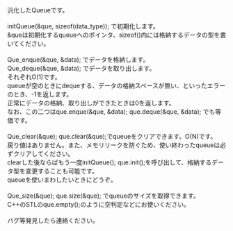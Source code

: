 汎化したQueueです。<br>
<br>
initQueue(&que, sizeof(data_type)); で初期化します。<br>
&queは初期化するqueueへのポインタ、sizeof()内には格納するデータの型を書いてください。<br>
<br>
Que_enque(&que, &data); でデータを格納します。<br>
Que_deque(&que, &data); でデータを取り出します。<br>
それぞれO(1)です。<br>
queueが空のときにdequeする、データの格納スペースが無い、といったエラーのとき、-1を返します。<br>
正常にデータの格納、取り出しができたときは0を返します。<br>
なお、この二つはque.enque(&que, &data); que.deque(&que, &data); でも等価です。<br>
<br>
Que_clear(&que); que.clear(&que);でqueueをクリアできます。O(N)です。<br>
戻り値はありません。また、メモリリークを防ぐため、使い終わったqueueは必ずクリアしてください。<br>
clearした後ならばもう一度initQueue(); que.init();を呼び出して、格納するデータ型を変更することも可能です。<br>
queueを使いまわしたいときにどうぞ。<br>
<br>
Que_size(&que); que.size(&que); でqueueのサイズを取得できます。<br>
C++のSTLのque.empty();のように空判定などにお使いください。<br>
<br>
バグ等発見したら連絡ください。<br>
